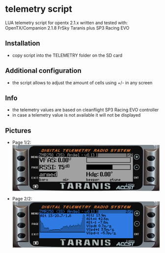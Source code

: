 # telemetry script
LUA telemetry script for opentx 2.1.x written and tested with:
OpenTX/Companion 2.1.8
FrSky Taranis plus
SP3 Racing EVO

## Installation
* copy script into the TELEMETRY folder on the SD card

## Additional configuration
* the script allows to adjust the amount of cells using +/- in any screen

## Info
* the telemetry values are based on cleanflight SP3 Racing EVO controller
* in case a telemetry value is not available it will not be displayed

## Pictures
* Page 1/2:
![Page 1/2](tlmy1_2.png)

* Page 2/2:
![Page 2/2](tlmy2_2.png)

